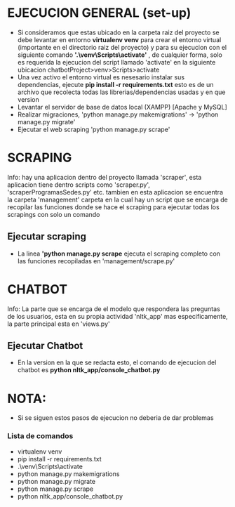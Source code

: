 # **EJECUCION GENERAL (set-up)**
- Si consideramos que estas ubicado en la carpeta raiz del proyecto <chatbotProject> se debe levantar en entorno **virtualenv venv** para crear el entorno virtual (importante en el directorio raiz del proyecto) y para su ejecucion con el siguiente comando **'.\venv\Scripts\activate'** , de cualquier forma, solo es requerida la ejecucion del script llamado 'activate' en la siguiente ubicacion chatbotProject>venv>Scripts>activate
- Una vez activo el entorno virtual es nesesario instalar sus dependencias, ejecute **pip install -r requirements.txt** esto es de un archivo que recolecta todas las librerias/dependencias usadas y en que version
- Levantar el servidor de base de datos local (XAMPP)  [Apache y MySQL]
- Realizar migraciones, 'python manage.py makemigrations' -> 'python manage.py migrate'
- Ejecutar el web scraping 'python manage.py scrape'
# **SCRAPING**
Info: hay una aplicacion dentro del proyecto llamada 'scraper', esta aplicacion tiene dentro scripts como 'scraper.py', 'scraperProgramasSedes.py' etc. tambien en esta aplicacion se encuentra la carpeta 'management'
carpeta en la cual hay un script que se encarga de recopilar las funciones donde se hace el scraping para ejecutar todas los scrapings con solo un comando
## Ejecutar scraping
- La linea **'python manage.py scrape** ejecuta el scraping completo con las funciones recopiladas en 'management/scrape.py'
# **CHATBOT**
Info: La parte que se encarga de el modelo que respondera las preguntas de los usuarios, esta en su propia actividad 'nltk_app' mas especificamente, la parte principal esta en 'views.py'
## Ejecutar Chatbot
- En la version en la que se redacta esto, el comando de ejecucion del chatbot es **python nltk_app/console_chatbot.py**

# NOTA:
- Si se siguen estos pasos de ejecucion no deberia de dar problemas
### Lista de comandos
- virtualenv venv
- pip install -r requirements.txt
- .\venv\Scripts\activate
- python manage.py makemigrations
- python manage.py migrate
- python manage.py scrape
- python nltk_app/console_chatbot.py